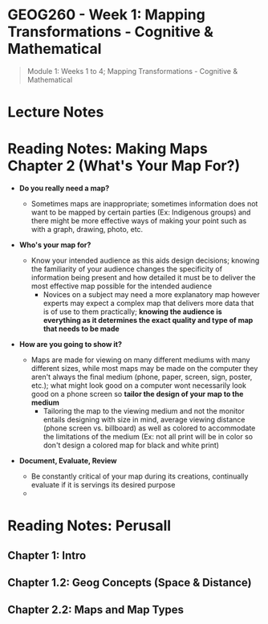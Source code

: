 # GEOG260 - Week 1: Mapping Transformations - Cognitive & Mathematical
> Module 1: Weeks 1 to 4; Mapping Transformations - Cognitive & Mathematical

# Lecture Notes


# Reading Notes: Making Maps Chapter 2 (What's Your Map For?)
- **Do you really need a map?**
	- Sometimes maps are inappropriate; sometimes information does not want to be mapped by certain parties (Ex: Indigenous groups) and there might be more effective ways of making your point such as with a graph, drawing, photo, etc.

- **Who's your map for?**
	- Know your intended audience as this aids design decisions; knowing the familiarity of your audience changes the specificity of information being present and how detailed it must be to deliver the most effective map possible for the intended audience
		- Novices on a subject may need a more explanatory map however experts may expect a complex map that delivers more data that is of use to them practically; **knowing the audience is everything as it determines the exact quality and type of map that needs to be made**

- **How are you going to show it?**
	- Maps are made for viewing on many different mediums with many different sizes, while most maps may be made on the computer they aren't always the final medium (phone, paper, screen, sign, poster, etc.); what might look good on a computer wont necessarily look good on a phone screen so **tailor the design of your map to the medium**
		- Tailoring the map to the viewing medium and not the monitor entails designing with size in mind, average viewing distance (phone screen vs. billboard) as well as colored to accommodate the limitations of the medium (Ex: not all print will be in color so don't design a colored map for black and white print)

- **Document, Evaluate, Review**
	- Be constantly critical of your map during its creations, continually evaluate if it is servings its desired purpose
    -  

# Reading Notes: Perusall

## Chapter 1: Intro
## Chapter 1.2: Geog Concepts (Space & Distance)
## Chapter 2.2: Maps and Map Types